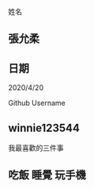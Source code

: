 姓名

張允柔
----


日期
----
2020/4/20

Github Username

winnie123544
---------------


我最喜歡的三件事

吃飯 睡覺 玩手機
---------------

